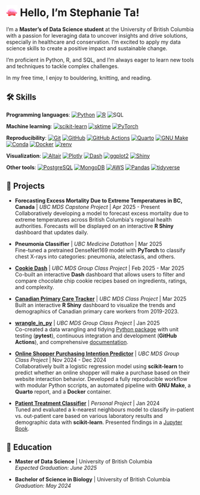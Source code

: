 # <img src="https://github.com/Stephanie-Ta/Stephanie-Ta/blob/main/kirby_wave.gif" width="30"> Hello, I’m Stephanie Ta!

I’m a **Master’s of Data Science student** at the University of British Columbia with a passion for leveraging data to uncover insights and drive solutions, especially in healthcare and conservation. I’m excited to apply my data science skills to create a positive impact and sustainable change.

I’m proficient in Python, R, and SQL, and I’m always eager to learn new tools and techniques to tackle complex challenges.

In my free time, I enjoy to bouldering, knitting, and reading.

## 🛠️ Skills

**Programming languages**:
[![Python](https://img.shields.io/badge/-Python-3776AB?style=flat&logo=python&logoColor=white)](https://www.python.org/)
[![R](https://img.shields.io/badge/-R-276DC3?style=flat&logo=r&logoColor=white)](https://www.r-project.org/)
![SQL](https://img.shields.io/badge/-SQL-4479A1?style=flat)

**Machine learning**:
[![scikit-learn](https://img.shields.io/badge/-scikit--learn-F7931E?style=flat&logo=scikit-learn&logoColor=white)](https://scikit-learn.org/)
[![sktime](https://img.shields.io/badge/-sktime-00A693?style=flat&logo=python&logoColor=white)](https://www.sktime.net/)
[![PyTorch](https://img.shields.io/badge/-PyTorch-EE4C2C?style=flat&logo=pytorch&logoColor=white)](https://pytorch.org/)

**Reproducibility**:
[![Git](https://img.shields.io/badge/-Git-F05032?style=flat&logo=git&logoColor=white)](https://git-scm.com/)
[![GitHub](https://img.shields.io/badge/-GitHub-181717?style=flat&logo=github&logoColor=white)](https://github.com/)
[![GitHub Actions](https://img.shields.io/badge/-GitHub%20Actions-2088FF?style=flat&logo=github-actions&logoColor=white)](https://github.com/features/actions)
[![Quarto](https://img.shields.io/badge/Quarto-4B0082?style=flat&logo=quarto&logoColor=white)](https://quarto.org)
[![GNU Make](https://img.shields.io/badge/-GNU%20Make-00599C?style=flat&logo=gnu&logoColor=white)](https://www.gnu.org/software/make/)
[![Conda](https://img.shields.io/badge/-Conda-44A833?style=flat&logo=anaconda&logoColor=white)](https://anaconda.org/anaconda/conda)
[![Docker](https://img.shields.io/badge/-Docker-2496ED?style=flat&logo=docker&logoColor=white)](https://www.docker.com/)
[![renv](https://img.shields.io/badge/-renv-276DC3?style=flat&logo=r&logoColor=white)](https://rstudio.github.io/renv/)

**Visualization**:
[![Altair](https://img.shields.io/badge/-Altair-1D76DB?style=flat&logo=vega&logoColor=white)](https://altair.com/)
[![Plotly](https://img.shields.io/badge/Plotly-%233F4F75.svg?style=flat&logo=plotly&logoColor=white)](https://plotly.com/)
[![Dash](https://img.shields.io/badge/-Dash-000000?style=flat&logo=plotly&logoColor=white)](https://dash.plotly.com/)
[![ggplot2](https://img.shields.io/badge/-ggplot2-665C87?style=flat&logo=r&logoColor=white)](https://ggplot2.tidyverse.org/)
[![Shiny](https://img.shields.io/badge/-Shiny-276DC3?style=flat&logo=r&logoColor=white)](https://shiny.posit.co/)

**Other tools**:
[![PostgreSQL](https://img.shields.io/badge/-PostgreSQL-336791?style=flat&logo=postgresql&logoColor=white)](https://www.postgresql.org/)
[![MongoDB](https://img.shields.io/badge/-MongoDB-47A248?style=flat&logo=mongodb&logoColor=white)](https://www.mongodb.com/)
[![AWS](https://img.shields.io/badge/-AWS-232F3E?style=flat&logo=amazon-aws&logoColor=white)](https://aws.amazon.com/)
[![Pandas](https://img.shields.io/badge/-Pandas-150458?style=flat&logo=pandas&logoColor=white)](https://pandas.pydata.org/)
[![tidyverse](https://img.shields.io/badge/-tidyverse-4B0082?style=flat&logo=r&logoColor=white)](https://www.tidyverse.org/)

## 🚀 Projects

- **Forecasting Excess Mortality Due to Extreme Temperatures in BC, Canada** | _UBC MDS Capstone Project_ | Apr 2025 - Present  
  Collaboratively developing a model to forecast excess mortality due to extreme temperatures across British Columbia's regional health authorities. Forecasts will be displayed on an interactive **R Shiny** dashboard that updates daily.

- **Pneumonia Classifier** | _UBC Medicine Datathon_ | Mar 2025  
  Fine-tuned a pretrained DenseNet169 model with **PyTorch** to classify chest X-rays into categories: pneumonia, atelectasis, and others.

- [**Cookie Dash**](https://github.com/UBC-MDS/DSCI-532_2025_1_cookie-dash) | _UBC MDS Group Class Project_ | Feb 2025 - Mar 2025  
  Co-built an interactive **Dash** dashboard that allows users to filter and compare chocolate chip cookie recipes based on ingredients, ratings, and complexity.

- [**Canadian Primary Care Tracker**](https://github.com/Stephanie-Ta/ca-primary-care) | _UBC MDS Class Project_ | Mar 2025  
  Built an interactive **R Shiny** dashboard to visualize the trends and demographics of Canadian primary care workers from 2019-2023.

- [**wrangle_in_py**](https://github.com/UBC-MDS/wrangle_in_py) | _UBC MDS Group Class Project_ | Jan 2025  
  Co-created a data wrangling and tidying [Python package](https://pypi.org/project/wrangle-in-py/) with unit testing (**pytest**), continuous integration and development (**GitHub Actions**), and comprehensive [documentation](https://wrangle-in-py.readthedocs.io/).

- [**Online Shopper Purchasing Intention Predictor**](https://github.com/UBC-MDS/Online-Shoppers-Purchasing-Intention-Prediction/) | _UBC MDS Group Class Project_ | Nov 2024 - Dec 2024  
  Collaboratively built a logistic regression model using  **scikit-learn** to predict whether an online shopper will make a purchase based on their website interaction behavior. Developed a fully reproducible workflow with modular Python sccripts, an automated pipeline with **GNU Make**, a **Quarto** report, and a **Docker** container.

- [**Patient Treatment Classifier**](https://github.com/Stephanie-Ta/patient_treatment_classification_project_online) | _Personal Project_ | Jan 2024  
  Tuned and evaluated a k-nearest neighbours model to classify in-patient vs. out-patient care based on various laboratory results and demographic data with **scikit-learn**. Presented findings in a [Jupyter Book](https://stephanie-ta.github.io/patient_treatment_classification_project_online/).

## 📖 Education
- **Master of Data Science** | University of British Columbia  
   _Expected Graduation: June 2025_

- **Bachelor of Science in Biology** | University of British Columbia  
   _Graduation: May 2024_
